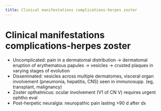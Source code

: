 ```yaml
---
title: Clinical manifestations complications-herpes zoster
---
```

# Clinical manifestations complications-herpes zoster

* Uncomplicated: pain in a dermatomal distribution → dermatomal eruption of erythematous papules → vesicles → crusted plaques in varying stages of evolution
* Disseminated: vesicles across multiple dermatomes, visceral organ involvement (pneumonia, hepatitis, CNS) seen in immunosupp. (eg, transplant, malignancy)
* Zoster opthalmicus: ocular involvement (V1 of CN V) requires urgent ophtho eval
* Post-herpetic neuralgia: neuropathic pain lasting >90 d after dx
